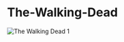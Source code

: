 # The-Walking-Dead



![The Walking Dead 1](https://user-images.githubusercontent.com/60736526/88090630-241e9500-cb8e-11ea-8c9c-7493546a436c.png)






